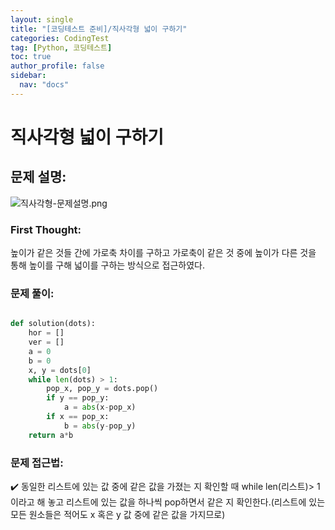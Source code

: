 ```yaml
---
layout: single
title: "[코딩테스트 준비]/직사각형 넓이 구하기"
categories: CodingTest
tag: [Python, 코딩테스트]
toc: true
author_profile: false
sidebar:
  nav: "docs"
---
```


# 직사각형 넓이 구하기

## 문제 설명:

![직사각형-문제설명.png]({{site.url}}/images/2023-07-29-codingTest-직사각형/문제설명.png)

### First Thought:

높이가 같은 것들 간에 가로축 차이를 구하고 가로축이 같은 것 중에 높이가 다른 것을 통해 높이를 구해 넓이를 구하는 방식으로 접근하였다.

### 문제 풀이:

```python

def solution(dots):
    hor = []
    ver = []
    a = 0
    b = 0
    x, y = dots[0]
    while len(dots) > 1:
        pop_x, pop_y = dots.pop()
        if y == pop_y:
            a = abs(x-pop_x)
        if x == pop_x:
            b = abs(y-pop_y)
    return a*b

```

### 문제 접근법:

✔️ 동일한 리스트에 있는 값 중에 같은 값을 가졌는 지 확인할 때 while len(리스트)> 1이라고 해 놓고 리스트에 있는 값을 하나씩 pop하면서 같은 지 확인한다.(리스트에 있는 모든 원소들은 적어도 x 혹은 y 값 중에 같은 값을 가지므로)
